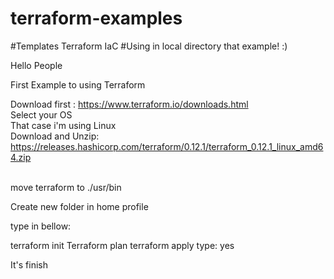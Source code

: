 # terraform-examples

#Templates Terraform IaC
#Using in local directory that example! :) 

Hello People 

First Example to using Terraform 

Download first : https://www.terraform.io/downloads.html
<br>Select your OS
<br>That case i'm using Linux 
<br>Download and Unzip: https://releases.hashicorp.com/terraform/0.12.1/terraform_0.12.1_linux_amd64.zip



<br>move terraform to ./usr/bin 

Create new folder in home profile 

type in bellow: 

terraform init 
Terraform plan 
terraform apply 
type: yes

It's finish
